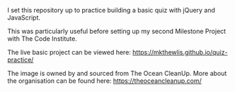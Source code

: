 I set this repository up to practice building a basic quiz with jQuery and JavaScript. 

This was particularly useful before setting up my second Milestone Project with The Code Institute.

The live basic project can be viewed here: https://mkthewlis.github.io/quiz-practice/

The image is owned by and sourced from The Ocean CleanUp. More about the organisation can be found here: https://theoceancleanup.com/
